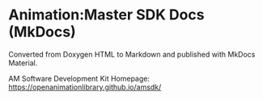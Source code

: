 # Animation:Master SDK Docs (MkDocs)

Converted from Doxygen HTML to Markdown and published with MkDocs Material.

AM Software Development Kit Homepage:  https://openanimationlibrary.github.io/amsdk/
